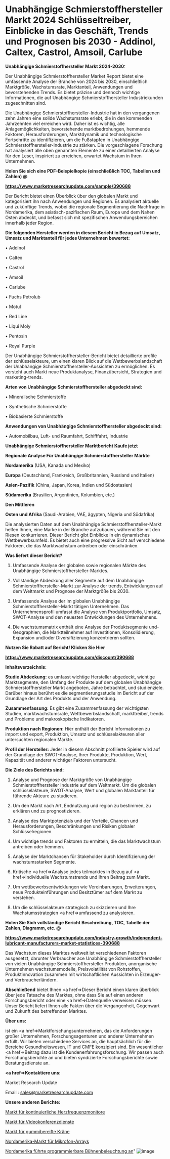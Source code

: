 # Unabhängige Schmierstoffhersteller Markt 2024 Schlüsseltreiber, Einblicke in das Geschäft, Trends und Prognosen bis 2030 - Addinol, Caltex, Castrol, Amsoil, Carlube

<strong>Unabhängige Schmierstoffhersteller Markt 2024-2030:</strong>

Der Unabhängige Schmierstoffhersteller Market Report bietet eine umfassende Analyse der Branche von 2024 bis 2030, einschließlich Marktgröße, Wachstumsrate, Marktanteil, Anwendungen und bevorstehenden Trends. Es bietet präzise und dennoch wichtige Informationen, die auf Unabhängige Schmierstoffhersteller Industriekunden zugeschnitten sind.

Die Unabhängige Schmierstoffhersteller-Industrie hat in den vergangenen zehn Jahren eine solide Wachstumsrate erlebt, die in den kommenden Jahrzehnten viel erreichen wird. Daher ist es wichtig, alle Anlagemöglichkeiten, bevorstehende marktbedrohungen, hemmende Faktoren, Herausforderungen, Marktdynamik und technologische Fortschritte zu identifizieren, um die Fußstapfen in Unabhängige Schmierstoffhersteller-Industrie zu stärken. Die vorgeschlagene Forschung hat analysiert alle oben genannten Elemente zu einer detaillierten Analyse für den Leser, inspiriert zu erreichen, erwartet Wachstum in Ihren Unternehmen.



<strong>Holen Sie sich eine PDF-Beispielkopie (einschließlich TOC, Tabellen und Zahlen) @
</strong>

<strong><a href=https://www.marketresearchupdate.com/sample/390688>

<strong>https://www.marketresearchupdate.com/sample/390688</u></font></a></strong></strong>

Der Bericht bietet einen Überblick über den globalen Markt und kategorisiert ihn nach Anwendungen und Regionen. Es analysiert aktuelle und zukünftige Trends, wobei die regionale Segmentierung die Nachfrage in Nordamerika, dem asiatisch-pazifischen Raum, Europa und dem Nahen Osten abdeckt, und befasst sich mit spezifischen Anwendungsbereichen innerhalb jeder Region.



<strong>Die folgenden Hersteller werden in diesem Bericht in Bezug auf Umsatz, Umsatz und Marktanteil für jedes Unternehmen bewertet:</strong>

• Addinol

• Caltex

• Castrol

• Amsoil

• Carlube

• Fuchs Petrolub

• Motul

• Red Line

• Liqui Moly

• Pentosin

• Royal Purple

Der Unabhängige Schmierstoffhersteller-Bericht bietet detaillierte profile der schlüsselakteure, um einen klaren Blick auf die Wettbewerbslandschaft der Unabhängige Schmierstoffhersteller-Aussichten zu ermöglichen. Es versteht auch Markt neue Produktanalyse, Finanzübersicht, Strategien und marketing-trends.



<strong>Arten von Unabhängige Schmierstoffhersteller abgedeckt sind:</strong>

• Mineralische Schmierstoffe

• Synthetische Schmierstoffe

• Biobasierte Schmierstoffe



<strong>Anwendungen von Unabhängige Schmierstoffhersteller abgedeckt sind:</strong>

• Automobilbau, Luft- und Raumfahrt, Schifffahrt, Industrie



<strong>Unabhängige Schmierstoffhersteller Marktbericht <a href=https://www.marketresearchupdate.com/buynow/390688>Kaufe jetzt</a></strong>



<strong>Regionale Analyse Für Unabhängige Schmierstoffhersteller Märkte</strong>



<strong>Nordamerika</strong> (USA, Kanada und Mexiko)



<strong>Europa</strong> (Deutschland, Frankreich, Großbritannien, Russland und Italien)



<strong>Asien-Pazifik</strong> (China, Japan, Korea, Indien und Südostasien)



<strong>Südamerika</strong> (Brasilien, Argentinien, Kolumbien, etc.)



<strong>Den Mittleren</strong> 

<strong>Osten und Afrika</strong> (Saudi-Arabien, VAE, ägypten, Nigeria und Südafrika)

Die analysierten Daten auf dem Unabhängige Schmierstoffhersteller-Markt helfen Ihnen, eine Marke in der Branche aufzubauen, während Sie mit den Riesen konkurrieren. Dieser Bericht gibt Einblicke in ein dynamisches Wettbewerbsumfeld. Es bietet auch eine progressive Sicht auf verschiedene Faktoren, die das Marktwachstum antreiben oder einschränken.



<strong>Was liefert dieser Bericht?</strong>

1. Umfassende Analyse der globalen sowie regionalen Märkte des Unabhängige Schmierstoffhersteller-Marktes.

2. Vollständige Abdeckung aller Segmente auf dem Unabhängige Schmierstoffhersteller-Markt zur Analyse der trends, Entwicklungen auf dem Weltmarkt und Prognose der Marktgröße bis 2030.

3. Umfassende Analyse der im globalen Unabhängige Schmierstoffhersteller-Markt tätigen Unternehmen. Das Unternehmensprofil umfasst die Analyse von Produktportfolio, Umsatz, SWOT-Analyse und den neuesten Entwicklungen des Unternehmens.

4. Die wachstumsmatrix enthält eine Analyse der Produktsegmente und-Geographien, die Marktteilnehmer auf Investitionen, Konsolidierung, Expansion und/oder Diversifizierung konzentrieren sollten.



<strong>Nutzen Sie Rabatt auf Bericht! Klicken Sie Hier
</strong>

<strong><a href=https://www.marketresearchupdate.com/discount/390688>https://www.marketresearchupdate.com/discount/390688</b></u></font></strong></a>



<strong>Inhaltsverzeichnis:</strong>



<strong>Studie Abdeckung:</strong> es umfasst wichtige Hersteller abgedeckt, wichtige Marktsegmente, den Umfang der Produkte auf dem globalen Unabhängige Schmierstoffhersteller Markt angeboten, Jahre betrachtet, und studienziele. Darüber hinaus berührt es die segmentierungsstudie im Bericht auf der Grundlage der Art des Produkts und der Anwendung.



<strong>Zusammenfassung:</strong> Es gibt eine Zusammenfassung der wichtigsten Studien, marktwachstumsrate, Wettbewerbslandschaft, markttreiber, trends und Probleme und makroskopische Indikatoren.



<strong>Produktion nach Regionen:</strong> Hier enthält der Bericht Informationen zu import und export, Produktion, Umsatz und schlüsselakteuren aller untersuchten regionalen Märkte.



<strong>Profil der Hersteller:</strong> Jeder in diesem Abschnitt profilierte Spieler wird auf der Grundlage der SWOT-Analyse, Ihrer Produkte, Produktion, Wert, Kapazität und anderer wichtiger Faktoren untersucht.



<strong>Die Ziele des Berichts sind:</strong>

1) Analyse und Prognose der Marktgröße von Unabhängige Schmierstoffhersteller Industrie auf dem Weltmarkt.
Um die globalen schlüsselakteure, SWOT-Analyse, Wert und globalen Marktanteil für führende Akteure zu studieren.

2) Um den Markt nach Art, Endnutzung und region zu bestimmen, zu erklären und zu prognostizieren.

3) Analyse des Marktpotenzials und der Vorteile, Chancen und Herausforderungen, Beschränkungen und Risiken globaler Schlüsselregionen.

4) Um wichtige trends und Faktoren zu ermitteln, die das Marktwachstum antreiben oder hemmen.

5) Analyse der Marktchancen für Stakeholder durch Identifizierung der wachstumsstarken Segmente.

6) Kritische <a href=>Analyse</a> jedes teilmarktes in Bezug auf <a href=>individuelle</a> Wachstumstrends und Ihren Beitrag zum Markt.

7) Um wettbewerbsentwicklungen wie Vereinbarungen, Erweiterungen, neue Produkteinführungen und Besitztümer auf dem Markt zu verstehen.

8) Um die schlüsselakteure strategisch zu skizzieren und Ihre Wachstumsstrategien <a href=>umfassend</a> zu analysieren.



<strong>Holen Sie Sich vollständige Bericht Beschreibung, TOC, Tabelle der Zahlen, Diagramm, etc. @ </strong>

<strong><a href=https://www.marketresearchupdate.com/industry-growth/independent-lubricant-manufacturers-market-statistices-390688>https://www.marketresearchupdate.com/industry-growth/independent-lubricant-manufacturers-market-statistices-390688</a></font></strong>

Das Wachstum dieses Marktes weltweit ist verschiedenen Faktoren ausgesetzt, darunter Verbraucher ace Unabhängige Schmierstoffhersteller von vielen Unabhängige Schmierstoffhersteller Produkten, anorganische Unternehmen wachstumsmodelle, Preisvolatilität von Rohstoffen, Produktinnovation zusammen mit wirtschaftlichen Aussichten in Erzeuger-und Verbraucherländern.



<strong>Abschließend</strong> bietet Ihnen <a href=>Dieser</a> Bericht einen klaren überblick über jede Tatsache des Marktes, ohne dass Sie auf einen anderen Forschungsbericht oder eine <a href=>Datenquelle</a> verweisen müssen. Unser Bericht liefert Ihnen alle Fakten über die Vergangenheit, Gegenwart und Zukunft des betreffenden Marktes.



<strong>Über uns:</strong>

 ist ein <a href=>Marktfors</a>chungsunternehmen, das die Anforderungen großer Unternehmen, Forschungsagenturen und anderer Unternehmen erfüllt. Wir bieten verschiedene Services an, die hauptsächlich für die Bereiche Gesundheitswesen, IT und CMFE konzipiert sind. Ein wesentlicher <a href=>Beitrag</a> dazu ist die Kundenerfahrungsforschung. Wir passen auch Forschungsberichte an und bieten syndizierte Forschungsberichte sowie Beratungsdienste an.



<strong><a href=>Kontaktiere uns:</a></strong>

Market Research Update

Email : sales@marketresearchupdate.com



<strong>Unsere anderen Berichte:</strong>

<a href=https://www.linkedin.com/pulse/continuous-heart-rate-monitor-market-has-huge>Markt für kontinuierliche Herzfrequenzmonitore</a>

<a href=https://www.linkedin.com/pulse/video-conferencing-service-market-industry-analysis>Markt für Videokonferenzdienste</a>

<a href=https://www.linkedin.com/pulse/rubber-tired-crane-market-size-share-outlook-growth-prospects>Markt für gummibereifte Kräne</a>

<a href=https://www.linkedin.com/pulse/north-america-microphone-array-market-2023-2030>Nordamerika-Markt für Mikrofon-Arrays</a>

<a href=https://www.linkedin.com/pulse/north-america-led-programmable-stage-lighting>Nordamerika führte programmierbare Bühnenbeleuchtung an</a>"
![image](https://github.com/Gayatrikarjule/Market-Analysis-361/assets/97346546/11aeb1e1-84b7-4551-9dfb-e7b6b228d7eb)
